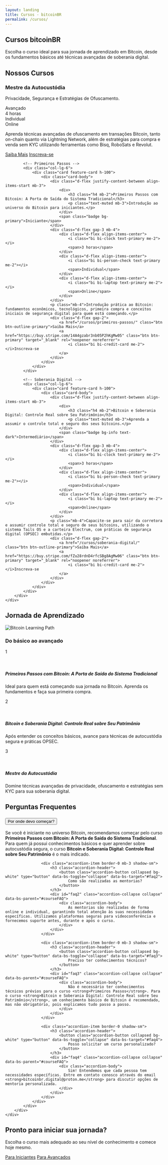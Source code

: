 ```yaml
---
layout: landing
title: Cursos - bitcoinBR
permalink: /cursos/
---
```


<!-- Navigation Buttons -->
<div class="position-fixed top-0 end-0 p-3" style="z-index: 1000;">
    <div class="d-flex gap-2">
        <a href="/" class="btn btn-primary rounded-circle" title="Home">
            <i class="bi bi-house-fill"></i>
        </a>
        <a href="/contato" class="btn btn-primary rounded-circle" title="Contato">
            <i class="bi bi-envelope-fill"></i>
        </a>
        <a href="/agenda" class="btn btn-primary rounded-circle" title="Agenda">
            <i class="bi bi-calendar-check-fill"></i>
        </a>
    </div>
</div>

<!-- Hero Section -->
<section class="hero">
    <div class="container">
        <div class="row align-items-center">
            <div class="col-lg-8">
                <h1 class="display-4 fw-bold mb-4">Cursos bitcoinBR</h1>
                <p class="lead mb-4">Escolha o curso ideal para sua jornada de aprendizado em Bitcoin, desde os fundamentos básicos até técnicas avançadas de soberania digital.</p>
            </div>
        </div>
    </div>
</section>

<!-- Courses Section -->
<section class="py-5">
    <div class="container">
        <h2 class="section-title">Nossos Cursos</h2>
        <div class="row g-4">
            <!-- Mestre da Autocustódia -->
            <div class="col-lg-6">
                <div class="card feature-card h-100">
                    <div class="card-body">
                        <div class="d-flex justify-content-between align-items-start mb-3">
                            <div>
                                <h3 class="h4 mb-2">Mestre da Autocustódia</h3>
                                <p class="text-muted mb-3">Privacidade, Segurança e Estratégias de Ofuscamento.</p>
                            </div>
                            <span class="badge bg-danger">Avançado</span>
                        </div>
                        <div class="d-flex gap-3 mb-4">
                            <div class="d-flex align-items-center">
                                <i class="bi bi-clock text-primary me-2"></i>
                                <span>4 horas</span>
                            </div>
                            <div class="d-flex align-items-center">
                                <i class="bi bi-person-check text-primary me-2"></i>
                                <span>Individual</span>
                            </div>
                            <div class="d-flex align-items-center">
                                <i class="bi bi-laptop text-primary me-2"></i>
                                <span>Online</span>
                            </div>
                        </div>
                        <p class="mb-4">Aprenda técnicas avançadas de ofuscamento em transações Bitcoin, tanto on-chain quanto via Lightning Network, além de estratégias para compra e venda sem KYC utilizando ferramentas como Bisq, RoboSats e Revolut.</p>
                        <div class="d-flex gap-2">
                            <a href="/cursos/mestre-autocustodia/" class="btn btn-outline-primary">Saiba Mais</a>
                            <a href="#" class="btn btn-primary" target="_blank" rel="noopener noreferrer">
                                <i class="bi bi-credit-card me-2"></i>Inscreva-se
                            </a>
                        </div>
                    </div>
                </div>
            </div>
            
            <!-- Primeiros Passos -->
            <div class="col-lg-6">
                <div class="card feature-card h-100">
                    <div class="card-body">
                        <div class="d-flex justify-content-between align-items-start mb-3">
                            <div>
                                <h3 class="h4 mb-2">Primeiros Passos com Bitcoin: A Porta de Saída do Sistema Tradicional</h3>
                                <p class="text-muted mb-3">Introdução ao universo do Bitcoin para iniciantes.</p>
                            </div>
                            <span class="badge bg-primary">Iniciante</span>
                        </div>
                        <div class="d-flex gap-3 mb-4">
                            <div class="d-flex align-items-center">
                                <i class="bi bi-clock text-primary me-2"></i>
                                <span>3 horas</span>
                            </div>
                            <div class="d-flex align-items-center">
                                <i class="bi bi-person-check text-primary me-2"></i>
                                <span>Individual</span>
                            </div>
                            <div class="d-flex align-items-center">
                                <i class="bi bi-laptop text-primary me-2"></i>
                                <span>Online</span>
                            </div>
                        </div>
                        <p class="mb-4">Introdução prática ao Bitcoin: fundamentos econômicos, tecnológicos, primeira compra e conceitos iniciais de segurança digital para quem está começando.</p>
                        <div class="d-flex gap-2">
                            <a href="/cursos/primeiros-passos/" class="btn btn-outline-primary">Saiba Mais</a>
                            <a href="https://buy.stripe.com/14A4gzabr3nb05P2hKgMw05" class="btn btn-primary" target="_blank" rel="noopener noreferrer">
                                <i class="bi bi-credit-card me-2"></i>Inscreva-se
                            </a>
                        </div>
                    </div>
                </div>
            </div>
            
            <!-- Soberania Digital -->
            <div class="col-lg-6">
                <div class="card feature-card h-100">
                    <div class="card-body">
                        <div class="d-flex justify-content-between align-items-start mb-3">
                            <div>
                                <h3 class="h4 mb-2">Bitcoin e Soberania Digital: Controle Real sobre Seu Patrimônio</h3>
                                <p class="text-muted mb-3">Aprenda a assumir o controle total e seguro dos seus bitcoins.</p>
                            </div>
                            <span class="badge bg-info text-dark">Intermediário</span>
                        </div>
                        <div class="d-flex gap-3 mb-4">
                            <div class="d-flex align-items-center">
                                <i class="bi bi-clock text-primary me-2"></i>
                                <span>3 horas</span>
                            </div>
                            <div class="d-flex align-items-center">
                                <i class="bi bi-person-check text-primary me-2"></i>
                                <span>Individual</span>
                            </div>
                            <div class="d-flex align-items-center">
                                <i class="bi bi-laptop text-primary me-2"></i>
                                <span>Online</span>
                            </div>
                        </div>
                        <p class="mb-4">Capacite-se para sair da corretora e assumir controle total e seguro de seus bitcoins, utilizando o sistema Tails OS e a carteira Electrum, com práticas de segurança digital (OPSEC) embutidas.</p>
                        <div class="d-flex gap-2">
                            <a href="/cursos/soberania-digital/" class="btn btn-outline-primary">Saiba Mais</a>
                            <a href="https://buy.stripe.com/fZu28rdnD4rfcSBg8AgMw06" class="btn btn-primary" target="_blank" rel="noopener noreferrer">
                                <i class="bi bi-credit-card me-2"></i>Inscreva-se
                            </a>
                        </div>
                    </div>
                </div>
            </div>
        </div>
    </div>
</section>

<!-- Learning Path Section -->
<section class="py-5 bg-light">
    <div class="container">
        <h2 class="section-title">Jornada de Aprendizado</h2>
        <div class="row align-items-center">
            <div class="col-lg-6 mb-4 mb-lg-0">
                <img src="https://images.pexels.com/photos/844124/pexels-photo-844124.jpeg?auto=compress&cs=tinysrgb&w=1000" alt="Bitcoin Learning Path" class="img-fluid rounded-4 shadow">
            </div>
            <div class="col-lg-6">
                <div class="card feature-card border-0">
                    <div class="card-body">
                        <h3 class="h4 mb-4">Do básico ao avançado</h3>
                        <div class="d-flex mb-4">
                            <div class="me-4">
                                <div class="bg-primary rounded-circle d-flex align-items-center justify-content-center text-white" style="width: 50px; height: 50px;">
                                    <span class="fw-bold">1</span>
                                </div>
                            </div>
                            <div>
                                <h5>Primeiros Passos com Bitcoin: A Porta de Saída do Sistema Tradicional</h5>
                                <p class="text-muted">Ideal para quem está começando sua jornada no Bitcoin. Aprenda os fundamentos e faça sua primeira compra.</p>
                            </div>
                        </div>
                        <div class="d-flex mb-4">
                            <div class="me-4">
                                <div class="bg-info rounded-circle d-flex align-items-center justify-content-center text-dark" style="width: 50px; height: 50px;">
                                    <span class="fw-bold">2</span>
                                </div>
                            </div>
                            <div>
                                <h5>Bitcoin e Soberania Digital: Controle Real sobre Seu Patrimônio</h5>
                                <p class="text-muted">Após entender os conceitos básicos, avance para técnicas de autocustódia segura e práticas OPSEC.</p>
                            </div>
                        </div>
                        <div class="d-flex">
                            <div class="me-4">
                                <div class="bg-danger rounded-circle d-flex align-items-center justify-content-center text-white" style="width: 50px; height: 50px;">
                                    <span class="fw-bold">3</span>
                                </div>
                            </div>
                            <div>
                                <h5>Mestre da Autocustódia</h5>
                                <p class="text-muted">Domine técnicas avançadas de privacidade, ofuscamento e estratégias sem KYC para sua soberania digital.</p>
                            </div>
                        </div>
                    </div>
                </div>
            </div>
        </div>
    </div>
</section>

<!-- FAQ Section -->
<section class="py-5">
    <div class="container">
        <h2 class="section-title">Perguntas Frequentes</h2>
        <div class="row">
            <div class="col-lg-8 mx-auto">
                <div class="accordion" id="courseFAQ">
                    <div class="accordion-item border-0 mb-3 shadow-sm">
                        <h3 class="accordion-header">
                            <button class="accordion-button collapsed bg-white" type="button" data-bs-toggle="collapse" data-bs-target="#faq1">
                                Por onde devo começar?
                            </button>
                        </h3>
                        <div id="faq1" class="accordion-collapse collapse" data-bs-parent="#courseFAQ">
                            <div class="accordion-body">
                                Se você é iniciante no universo Bitcoin, recomendamos começar pelo curso <strong>Primeiros Passos com Bitcoin: A Porta de Saída do Sistema Tradicional</strong>. Para quem já possui conhecimentos básicos e quer aprender sobre autocustódia segura, o curso <strong>Bitcoin e Soberania Digital: Controle Real sobre Seu Patrimônio</strong> é o mais indicado.
                            </div>
                        </div>
                    </div>
                    
                    <div class="accordion-item border-0 mb-3 shadow-sm">
                        <h3 class="accordion-header">
                            <button class="accordion-button collapsed bg-white" type="button" data-bs-toggle="collapse" data-bs-target="#faq2">
                                Como são realizadas as mentorias?
                            </button>
                        </h3>
                        <div id="faq2" class="accordion-collapse collapse" data-bs-parent="#courseFAQ">
                            <div class="accordion-body">
                                As mentorias são realizadas de forma online e individual, garantindo total atenção às suas necessidades específicas. Utilizamos plataformas seguras para videoconferência e fornecemos suporte antes, durante e após o curso.
                            </div>
                        </div>
                    </div>
                    
                    <div class="accordion-item border-0 mb-3 shadow-sm">
                        <h3 class="accordion-header">
                            <button class="accordion-button collapsed bg-white" type="button" data-bs-toggle="collapse" data-bs-target="#faq3">
                                Preciso ter conhecimentos técnicos?
                            </button>
                        </h3>
                        <div id="faq3" class="accordion-collapse collapse" data-bs-parent="#courseFAQ">
                            <div class="accordion-body">
                                Não é necessário ter conhecimentos técnicos prévios para o curso <strong>Primeiros Passos</strong>. Para o curso <strong>Bitcoin e Soberania Digital: Controle Real sobre Seu Patrimônio</strong>, um conhecimento básico de Bitcoin é recomendado, mas não obrigatório, pois explicamos tudo passo a passo.
                            </div>
                        </div>
                    </div>

                    <div class="accordion-item border-0 shadow-sm">
                        <h3 class="accordion-header">
                            <button class="accordion-button collapsed bg-white" type="button" data-bs-toggle="collapse" data-bs-target="#faq4">
                                Posso solicitar um curso personalizado?
                            </button>
                        </h3>
                        <div id="faq4" class="accordion-collapse collapse" data-bs-parent="#courseFAQ">
                            <div class="accordion-body">
                                Sim! Entendemos que cada pessoa tem necessidades específicas. Entre em contato conosco através do email <strong>bitcoinbr.digital@proton.me</strong> para discutir opções de mentoria personalizada.
                            </div>
                        </div>
                    </div>
                </div>
            </div>
        </div>
    </div>
</section>

<!-- CTA Section -->
<section class="py-5 bg-primary text-white">
    <div class="container text-center">
        <h2 class="mb-4">Pronto para iniciar sua jornada?</h2>
        <p class="lead mb-4">Escolha o curso mais adequado ao seu nível de conhecimento e comece hoje mesmo.</p>
        <div class="d-flex justify-content-center gap-3">
            <a href="/cursos/primeiros-passos/" class="btn btn-light btn-lg">Para Iniciantes</a>
            <a href="/cursos/soberania-digital/" class="btn btn-outline-light btn-lg">Para Avançados</a>
        </div>
    </div>
</section> 